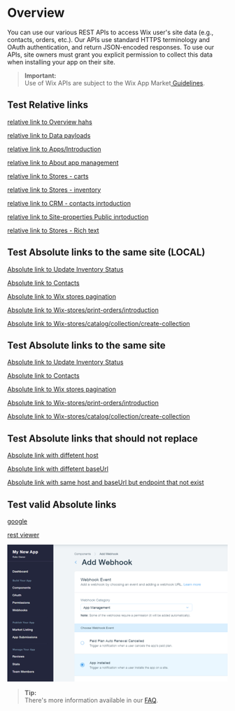 # Overview

You can use our various REST APIs to access Wix user's site data (e.g., contacts, orders, etc.). Our APIs use standard HTTPS terminology and OAuth authentication, and return JSON-encoded responses.
To use our APIs, site owners must grant you explicit permission to collect this data when installing your app on their site.

  <blockquote class='important'><p>
  <strong>Important:</strong><br/>
Use of Wix APIs are subject to the Wix App Market<a target="_blank" href="https://devforum.wix.com/en/article/app-market-guidelines"> Guidelines</a>.
</p>
</blockquote>

## Test Relative links
[relative link to Overview hahs](#Overview)

[relative link to Data payloads](Data%20Payloads.md)

[relative link to Apps/Introduction](../all/guides/apps/Introduction.md)

[relative link to About app management](../app-management/guides/About%20App%20Management.md)

[relative link to Stores - carts](../wix-stores/guides/carts/Introduction.md)

[relative link to Stores - inventory](../all/guides/stores-inventory/Introduction.md)

[relative link to CRM - contacts inrtoduction](../all/guides/contacts/Introduction.md)

[relative link to Site-properties Public inrtoduction](../all/guides/site-properties/Public%20Introduction.md)

[relative link to Stores - Rich text](../wix-stores/guides/Rich%20Text.md)

## Test Absolute links to the same site (LOCAL)

[Absolute link to Update Inventory Status](http://local.wix.com:3000/wix-stores/inventory/get-inventory-variants)

[Absolute link to  Contacts](http://local.wix.com:3000/wix-docs/development/contacts)

[Absolute link to  Wix stores pagination](http://local.wix.com:3000/wix-stores/pagination)

[Absolute link to  Wix-stores/print-orders/introduction](http://local.wix.com:3000/wix-stores/print-orders/introduction)

[Absolute link to  Wix-stores/catalog/collection/create-collection](http://local.wix.com:3000/wix-stores/catalog/collection/create-collection)

## Test Absolute links to the same site

[Absolute link to Update Inventory Status](https://bo.wix.com/wix-docs/development/wix-stores/inventory/get-inventory-variants)

[Absolute link to  Contacts](https://bo.wix.com/wix-docs/development/contacts)

[Absolute link to  Wix stores pagination](https://bo.wix.com/wix-docs/development/wix-stores/pagination)

[Absolute link to  Wix-stores/print-orders/introduction](https://bo.wix.com/wix-docs/development/wix-stores/print-orders/introduction)

[Absolute link to  Wix-stores/catalog/collection/create-collection](https://bo.wix.com/wix-docs/development/wix-stores/catalog/collection/create-collection)

## Test Absolute links that should not replace

[Absolute link with diffetent host](https://www.wix.com/wix-docs/development/contacts)

[Absolute link with diffetent baseUrl](https://bo.wix.com/wix-docs/test/contacts)

[Absolute link with same host and baseUrl but endpoint that not exist](https://bo.wix.com/wix-docs/development/test/contacts)

## Test valid Absolute links
[google](https://www.google.com)

[rest viewer](https://bo.wix.com/wix-docs/rest)




![relative link to oauth flow diagram](../media/add-webhook-2.png)

<blockquote class='tip'><p>
  <strong>Tip:</strong><br/>
There's more information available in our <a target="_blank" href="https://devforum.wix.com/en/article/api-faq">FAQ</a>.
</p>
</blockquote>
